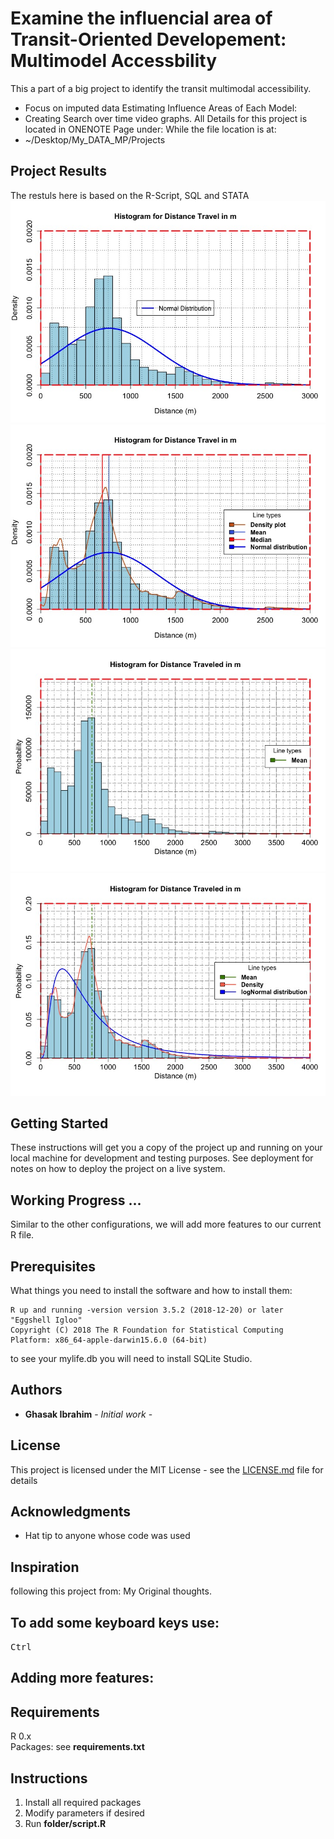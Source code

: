 # Examine the influencial area of Transit-Oriented Developement: Multimodel Accessbility
This a part of a big project to identify the transit multimodal accessibility.
* Focus on imputed data
Estimating Influence Areas of Each Model:
* Creating Search over time video graphs.
All Details for this project is located in ONENOTE Page under:
While the file location is at:
* ~/Desktop/My_DATA_MP/Projects


## Project Results
The restuls here is based on the R-Script, SQL and STATA
![](https://github.com/Ghasak/Heaping_Model/blob/master/%5B0%5D%20All_Individual_Dataset/Rplot.jpeg)
![](https://github.com/Ghasak/Heaping_Model/blob/master/%5B0%5D%20All_Individual_Dataset/Rplot01.jpeg)
![](https://github.com/Ghasak/Heaping_Model/blob/master/%5B0%5D%20All_Individual_Dataset/Rplot02.jpeg)
![](https://github.com/Ghasak/Heaping_Model/blob/master/%5B0%5D%20All_Individual_Dataset/Rplot03.jpeg)

## Getting Started
These instructions will get you a copy of the project up and running on your local machine for development and testing purposes. See deployment for notes on how to deploy the project on a live system.


## Working Progress ...
Similar to the other configurations, we will add more features to our current R file.


## Prerequisites
What things you need to install the software and how to install them:

```
R up and running -version version 3.5.2 (2018-12-20) or later "Eggshell Igloo"
Copyright (C) 2018 The R Foundation for Statistical Computing
Platform: x86_64-apple-darwin15.6.0 (64-bit)
```
to see your mylife.db you will need to install SQLite Studio.

## Authors

* **Ghasak Ibrahim** - *Initial work* -

## License
This project is licensed under the MIT License - see the [LICENSE.md](LICENSE.md) file for details
## Acknowledgments
* Hat tip to anyone whose code was used

## Inspiration
following this project from:
My Original thoughts.

## To add some keyboard keys use:
<kbd>Ctrl</kbd>
## Adding more features:
## Requirements
R 0.x <br />
Packages: see **requirements.txt** <br />
## Instructions
1. Install all required packages
2. Modify parameters if desired
3. Run **folder/script.R**
